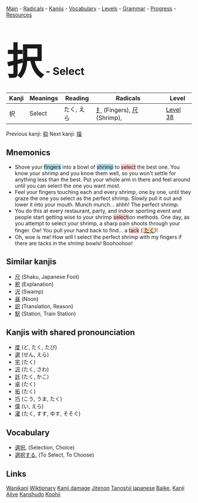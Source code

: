 <style> bigfont {font-size: 100px}</style>
[Main](../README.md) -
[Radicals](../radicals.md) -
[Kanjis](../kanjis.md) -
[Vocabulary](../vocabulary.md) -
[Levels](../levels.md) -
[Grammar](../grammar.md) - 
[Progress](../progress.md) -
[Resources](../resources.md)
# <bigfont> 択</bigfont> - Select 

| Kanji | Meanings | Reading | Radicals | Level |
| --- | --- | --- | --- | --- |
| 択 | Select | たく, えら | [扌](../radicals/扌.md) (Fingers), [尺](../radicals/尺.md) (Shrimp),  | [Level 38](../levels/wk_level38.md) |

Previous kanji: [抑](抑.md) Next kanji: [描](描.md) 

## Mnemonics
 * Shove your <span style="background-color:#ADD8E6"> fingers</span> into a bowl of <span style="background-color:#ADD8E6"> shrimp</span> to <span style="background-color:#ffcccb"> select</span> the best one. You know your shrimp and you know them well, so you won't settle for anything less than the best. Put your whole arm in there and feel around until you can select the one you want most.
* Feel your fingers touching each and every shrimp, one by one, until they graze the one you select as the perfect shrimp. Slowly pull it out and lower it into your mouth. Munch munch... ahhh! The perfect shrimp.
* You do this at every restaurant, party, and indoor sporting event and people start getting wise to your shrimp <span style="background-color:#ffcccb"> select</span>ion methods. One day, as you attempt to select your shrimp, a sharp pain shoots through your finger. Ow! You pull your hand back to find... a <span style="background-color:#ffcccb"> tack</span> (<span style="background-color:#fed8b1"> [たく](https://jisho.org/search/たく)</span>)!
* Oh, woe is me! How will I select the perfect shrimp with my fingers if there are tacks in the shrimp bowls! Boohoohoo!


## Similar kanjis
 * [尺](尺.md) (Shaku, Japanese Foot)
* [釈](釈.md) (Explanation)
* [沢](沢.md) (Swamp)
* [昼](昼.md) (Noon)
* [訳](訳.md) (Translation, Reason)
* [駅](駅.md) (Station, Train Station)



## Kanjis with shared pronounciation
 * [度](度.md) (ど, たく, たび)
* [選](選.md) (せん, えら)
* [宅](宅.md) (たく)
* [沢](沢.md) (たく, さわ)
* [託](託.md) (たく, かこ)
* [卓](卓.md) (たく)
* [拓](拓.md) (たく)
* [巧](巧.md) (こう, うま, たく)
* [偉](偉.md) (い, えら)
* [濯](濯.md) (たく, すす, ゆす, そそぐ)



## Vocabulary
 * [選択](../vocabulary/択.md), (Selection, Choice)
* [選択する](../vocabulary/択.md), (To Select, To Choose)




## Links 


[Wanikani](https://www.wanikani.com/kanji/択)
[Wiktionary](https://en.wiktionary.org/wiki/択)
[Kanji damage](http://www.kanjidamage.com/kanji/search?utf8=✓&q=択)
[Jitenon](https://jitenon.com/kanji/択)
[Tanoshii japanese](https://www.tanoshiijapanese.com/dictionary/kanji.cfm?k=択)
[Baike](https://baike.baidu.com/item/択),
[Kanji Alive](https://app.kanjialive.com/択)
[Kanshudo](https://www.kanshudo.com/searchmn?q=択)
[Koohii](https://kanji.koohii.com/study/kanji/択)
